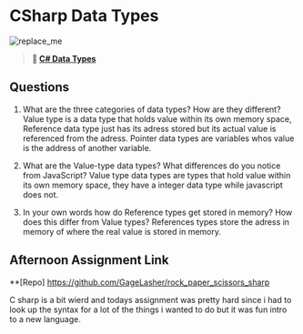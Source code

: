 # CSharp Data Types

![replace_me](https://codeworks.blob.core.windows.net/public/assets/img/illustrations/placeholder.svg)

> **📖 [C# Data Types](https://codeworksacademy.com/fs-student-guide/resources/wk10/01-CSharp-Generics)**

## Questions

1. What are the three categories of data types? How are they different?
    Value type is a data type that holds value within its own memory space, Reference data type just has its adress stored but its actual value is referenced from the adress. Pointer data types are variables whos value is the address of another variable.

2. What are the Value-type data types? What differences do you notice from JavaScript?
    Value type data types are types that hold value within its own memory space, they have a integer data type while javascript does not.

3. In your own words how do Reference types get stored in memory? How does this differ from Value types?
    References types store the adress in memory of where the real value is stored in memory.


## Afternoon Assignment Link

**[Repo] https://github.com/GageLasher/rock_paper_scissors_sharp

C sharp is a bit wierd and todays assignment was pretty hard since i had to look up the syntax for a lot of the things i wanted to do but it was fun intro to a new language.